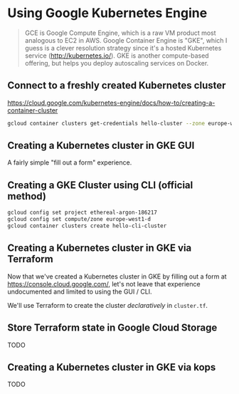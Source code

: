 # Using Google Kubernetes Engine

> GCE is Google Compute Engine, which is a raw VM product most analogous to EC2 in AWS. Google Container Engine is "GKE", which I guess is a clever resolution strategy since it's a hosted Kubernetes service (http://kubernetes.io/). GKE is another compute-based offering, but helps you deploy autoscaling services on Docker.

## Connect to a freshly created Kubernetes cluster

<https://cloud.google.com/kubernetes-engine/docs/how-to/creating-a-container-cluster>

```sh
gcloud container clusters get-credentials hello-cluster --zone europe-west1-d --project ethereal-argon-186217
```

## Creating a Kubernetes cluster in GKE GUI

A fairly simple "fill out a form" experience.

## Creating a GKE Cluster using CLI (official method)

```sh
gcloud config set project ethereal-argon-186217
gcloud config set compute/zone europe-west1-d
gcloud container clusters create hello-cli-cluster
```

## Creating a Kubernetes cluster in GKE via Terraform

Now that we've created a Kubernetes cluster in GKE by filling out a form at <https://console.cloud.google.com/>, let's not leave that experience undocumented and limited to using the GUI / CLI.

We'll use Terraform to create the cluster *declaratively* in `cluster.tf`.

## Store Terraform state in Google Cloud Storage

TODO

## Creating a Kubernetes cluster in GKE via kops

TODO
